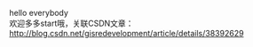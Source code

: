 hello everybody <br>
欢迎多多start哦，关联CSDN文章：http://blog.csdn.net/gisredevelopment/article/details/38392629
